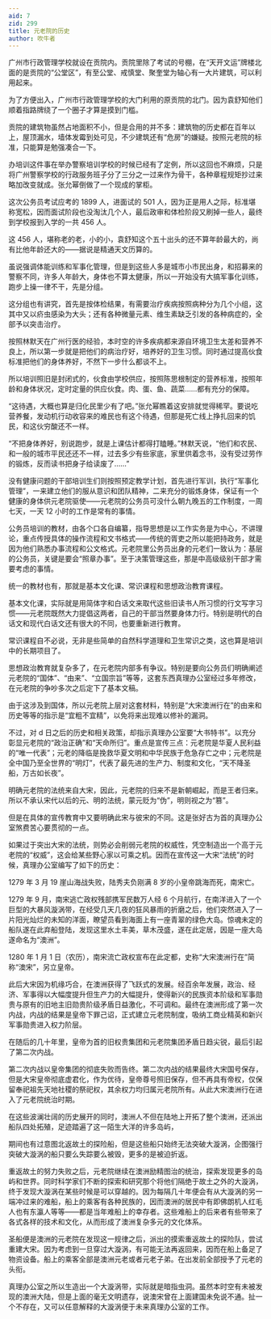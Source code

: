 ```yaml
---
aid: 7
zid: 299
title: 元老院的历史
author: 吹牛者
---
```


广州市行政管理学校就设在贡院内。贡院里除了考试的号棚，在“天开文运”牌楼北面的是贡院的“公堂区”，有至公堂、戒慎堂、聚奎堂为轴心有一大片建筑，可以利用起来。

为了方便出入，广州市行政管理学校的大门利用的原贡院的北门。因为袁舒知他们顺着指路牌绕了一个圈子才算是摸到门槛。

贡院的建筑物虽然占地面积不小，但是合用的并不多：建筑物的历史都在百年以上，屋顶漏水，墙体发霉到处可见，不少建筑还有“危房”的嫌疑。按照元老院的标准，只能算是勉强凑合一下。

办培训这件事在举办警察培训学校的时候已经有了定例，所以这回也不麻烦，只是将广州警察学校的行政服务班子分了三分之一过来作为骨干，各种章程规矩抄过来略加改变就成。张允幂倒做了一个现成的掌柜。

这次公务员考试应考的 1899 人，进面试的 501 人，因为正是用人之际，标准堪称宽松，因而面试阶段也没淘汰几个人，最后政审和体检阶段又刷掉一些人，最终到学校报到入学的一共 456 人。

这 456 人，堪称老的老，小的小，袁舒知这个五十出头的还不算年龄最大的，尚有比他年龄还大的――据说是精通天文历算的。

虽说强调体能训练和军事化管理，但是到这些人多是城市小市民出身，和招募来的警察不同，许多人年龄大，身体也不算太健康，所以一开始没有大搞军事化训练，跑步上操一律不干，先是分组。

这分组也有讲究，首先是按体检结果，有需要治疗疾病按照病种分为几个小组，这其中又以疥虫感染为大头；还有各种微量元素、维生素缺乏引发的各种病症的，全部予以突击治疗。

按照林默天在广州行医的经验，本时空的许多疾病都来源自环境卫生太差和营养不良上，所以第一步就是把他们的病治疗好，培养好的卫生习惯。同时通过提高伙食标准把他们的身体养好，不然下一步什么都谈不上。

所以培训照旧是封闭式的，伙食由学校供应，按照陈思根制定的营养标准，按照年龄和身体状况，定时定量的供应伙食。肉、蛋、鱼、蔬菜……都有充分的保障。

“这待遇，大概也算是归化民里少有了吧。”张允幂瞧着这安排就觉得稀罕。要说吃营养餐，发动机行动收容来的难民也有这个待遇，但那是死亡线上挣扎回来的饥民，和这伙穷酸还不一样。

“不把身体养好，别说跑步，就是上课估计都得打瞌睡。”林默天说，“他们和农民、和一般的城市平民还还不一样，过去多少有些家底，家里供着念书，没有受过劳作的锻炼，反而读书把身子给读废了……”

没有健康问题的干部培训生们则按照预定教学计划，首先进行军训，执行“军事化管理”，一来建立他们的服从意识和团队精神，二来充分的锻炼身体，保证有一个健康的身体供元老院驱使――元老院的公务员可没什么朝九晚五的工作制度，一周七天，一天 12 小时的工作是常有的事情。

公务员培训的教材，由各个口各自编纂，指导思想是以工作实务是为中心，不讲理论，重点传授具体的操作流程和文书格式――传统的胥吏之所以能把持政务，就是因为他们熟悉办事流程和公文格式。元老院里公务员出身的元老们一致认为：基层的公务员，关键是要会“照章办事”。至于决策管理这些，那是中高级级别干部才需要考虑的事情。

统一的教材也有，那就是基本文化课、常识课程和思想政治教育课程。

基本文化课，实际就是用简体字和白话文来取代这些旧读书人所习惯的行文写字习惯――元老院既然大力提倡这两者，自己的干部当然要身体力行。特别是明代的白话文和现代白话文还有很大的不同，也要重新进行教育。

常识课程自不必说，无非是些简单的自然科学道理和卫生常识之类，这也算是培训中的长期项目了。

思想政治教育就复杂多了，在元老院内部多有争议。特别是要向公务员们明确阐述元老院的“国体”、“由来”、“立国宗旨”等等，这套东西真理办公室经过多年修改，在元老院的争吵多次之后定下了基本文稿。

由于这涉及到国体，所以元老院上层对这套材料，特别是“大宋澳洲行在”的由来和历史等等的指示是“宜粗不宜精”，以免将来出现难以修补的漏洞。

不过，对 d 日之后的历史和相关政策，却指示真理办公室要“大书特书”。以充分彰显元老院的“政治正确”和“天命所归”。重点是宣传三点：元老院是华夏人民利益的“唯一代表”；元老的降临是挽救华夏文明和中华民族于危急存亡之中；元老院是全中国乃至全世界的“明灯”，代表了最先进的生产力、制度和文化，“天不降圣船，万古如长夜”。

明确元老院的法统来自大宋，因此，元老院的归来不是新朝崛起，而是王者归来。所以不承认宋代以后的元、明的法统，蒙元贬为“伪”，明则视之为“篡”。

但是在具体的宣传教育中又要明确此宋与彼宋的不同。这是张好古为首的真理办公室煞费苦心要贯彻的一点。

如果过于突出大宋的法统，则势必会削弱元老院的权威性，凭空制造出一个高于元老院的“权威”，这会给某些野心家以可乘之机。因而在宣传这一大宋“法统”的时候，真理办公室编写了如下的历史：

1279 年 3 月 19 崖山海战失败，陆秀夫负刚满 8 岁的小皇帝跳海而死，南宋亡。

1279 年 9 月，南宋逃亡政权残部携军民数万人经 6 个月航行，在南洋进入了一个巨型的大暴风漩涡带，在经受几天几夜的狂风暴雨的折磨之后，他们突然进入了一片阳光灿烂的未知的洋面，瞭望员看到海面上有一座青翠的绿色大岛。惊魂未定的船队遂在此弃船登陆，发现这里水土丰美，草木茂盛，遂在此定居，因是一座大岛遂命名为“澳洲”。

1280 年 1 月 1 日（农历），南宋流亡政权宣布在此定都，史称“大宋澳洲行在”简称“澳宋”，另立皇帝。

此后大宋因为机缘巧合，在澳洲获得了飞跃式的发展。经百余年发展，政治、经济、军事得以大幅度提升但生产力的大幅提升，使得新兴的民族资本阶级和军事勋贵与原有的旧地主旧勋贵阶级矛盾日益激化，不可调和。最终在澳洲形成了第一次内战，内战的结果是皇帝下罪己诏，正式建立元老院制度，吸纳工商业精英和新兴军事勋贵进入权力阶层。

在随后的几十年里，皇帝为首的旧权贵集团和元老院集团矛盾日趋尖锐，最后引起了第二次内战。

第二次内战以皇帝集团的彻底失败而告终。第二次内战的结果最终大宋国号保存，但是大宋皇帝彻底虚君化，作为优待，皇帝尊号照旧保存，但不再具有帝权，仅保留奉祀祖先天地社稷的祭祀权，其余权力均归属元老院所有。从此大宋澳洲行在进入了元老院统治时期。

在这些波澜壮阔的历史展开的同时，澳洲人不但在陆地上开拓了整个澳洲，还派出船队四处拓殖，足迹踏遍了这一陌生大洋的许多岛屿，

期间也有过意图北返故土的探险船，但是这些船只始终无法突破大漩涡，企图强行突破大漩涡的船只要么失踪要么被毁，更多的是被迫折返。

重返故土的努力失败之后，元老院继续在澳洲励精图治的统治，探索发现更多的岛屿和世界。同时科学家们不断的探索和研究那个将他们隔绝于故土之外的大漩涡，终于发现大漩涡在某些时候是可以穿越的。因为每隔几十年便会有从大漩涡的另一端冲过来的难船，船上的乘客有各种民族的，因而澳洲的居民中有即佛朗机人红毛人也有东瀛人等等――都是当年难船上的幸存者。这些难船上的后来者有些带来了各式各样的技术和文化，从而形成了澳洲复杂多元的文化体系。

圣船便是澳洲的元老院在发现这一规律之后，派出的摸索重返故土的探险队，尝试重建大宋。因为考虑到一旦穿过大漩涡，有可能无法再返回来，因而在船上备足了物资设备。船上的乘客全部是澳洲元老或者元老子弟。在出发前全部授予了元老的头衔。

真理办公室之所以生造出一个大漩涡带，实际就是暗指虫洞。虽然本时空有未被发现的澳洲大陆，但是上面的毫无文明遗存，说澳宋曾在上面建国未免说不通。扯一个不存在，又可以任意解释的大漩涡便于未来真理办公室的工作。
